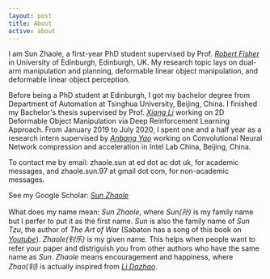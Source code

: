 ```yaml
---
layout: post
title: About
active: about
---
```


I am Sun Zhaole, a first-year PhD student supervised by Prof. [*Robert Fisher*](https://homepages.inf.ed.ac.uk/rbf/) in University of Edinburgh, Edinburgh, UK. My research topic lays on dual-arm manipulation and planning, deformable linear object manipulation, and deformable linear object perception.

Before being a PhD student at Edinburgh, I got my bachelor degree from Department of Automation at Tsinghua University, Beijing, China. I finished my Bachelor's thesis supervised by Prof. [*Xiang Li*](https://sites.google.com/view/homepageoflixiang/home) working on 2D Deformable Object Manipulation via Deep Reinforcement Learning Approach. From January 2019 to July 2020, I spent one and a half year as a research intern supervised by [*Anbang Yao*](https://yaoanbang.github.io/) working on Convolutional Neural Network compression and acceleration in Intel Lab China, Beijing, China.

To contact me by email: zhaole.sun at ed dot ac dot uk, for academic messages, and zhaole.sun.97 at gmail dot com, for non-academic messages.

See my Google Scholar: [*Sun Zhaole*](https://scholar.google.com/citations?user=onTsdhYAAAAJ&hl=en&oi=ao)

What does my name mean: *Sun Zhaole*, where *Sun(孙)* is my family name but I perfer to put it as the first name. *Sun* is also the family name of *Sun Tzu*, the author of *The Art of War* (Sabaton has a song of this book on [*Youtube*](https://www.youtube.com/watch?v=AXO2nrHYJ5c)).  *Zhaole(钊乐)* is my given name. This helps when people want to refer your paper and distriguish you from other authors who have the same name as *Sun*. *Zhaole* means encouragement and happiness, where *Zhao(钊)* is actually inspired from [*Li Dazhao*](https://en.wikipedia.org/wiki/Li_Dazhao). 